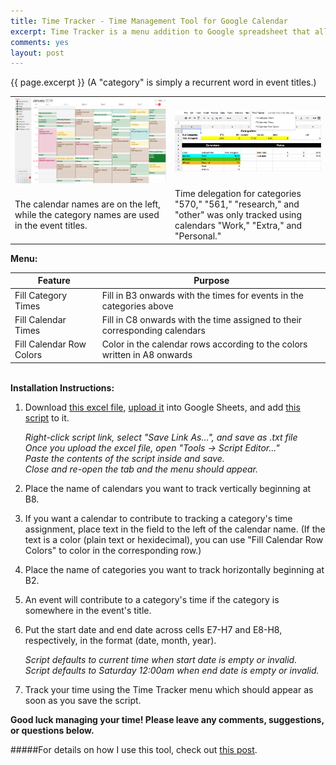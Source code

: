```yaml
---
title: Time Tracker - Time Management Tool for Google Calendar 
excerpt: Time Tracker is a menu addition to Google spreadsheet that allows you to track time assignment to different categories across your calendars. 
comments: yes
layout: post
---
```


<!-- I present a time managegement tool along with a system I've made for using it. The tool uses a spreadsheet to track time assignment from different categories across different calendars. My system involves setting up a calendar template that I fill weekly, and using this tool to track time assignment and adjustment.  -->
{{ page.excerpt }}
(A "category" is simply a recurrent word in event titles.)
<br>

<!-- | [Installation Instructions]({{ site.baseurl }}{{ page.url }}#installation-instructions)| -->

<table>
  <tr>
    <td>
      <img class="regular materialboxed responsive-img" src="/files/time_management/ex_calendar_final_postweek.png">
    </td>
    <td>
      <img class="regular materialboxed responsive-img" src="/files/time_management/ex_spreadsheet_final_postweek.png">
    </td>
  </tr>
  <tr>
    <td>The calendar names are on the left, while the category names are used in the event titles.</td>
    <td>Time delegation for categories "570," "561," "research," and "other" was only tracked using calendars "Work," "Extra," and "Personal."</td>
  </tr>
</table>

<b>Menu:</b>

| Feature | Purpose |
| - | - |
| Fill Category Times | Fill in B3 onwards with the times for events in the categories above |
| Fill Calendar Times | Fill in C8 onwards with the time assigned to their corresponding calendars |
| Fill Calendar Row Colors | Color in the calendar rows according to the colors written in A8 onwards |

<br>
<b>Installation Instructions:</b>
<!-- ####Installation Instructions -->
<!-- A brief overview of how to use the script in my post, "A Prescription for Managing and Tracking Your Time," to track time delegation in Google Calendar using a Google spreadsheet -->

1. Download [this excel file](https://docs.google.com/spreadsheets/d/1ELRQ8M8bjhPlvydnJxGaMsTuwaKN6YKjQJLUZ3zmKFs/pub?output=xlsx), [upload it](https://docs.google.com/spreadsheets/u/0/) into Google Sheets, and add [this script](/files/time_management/time_tracker.js) to it.
  
    <i>Right-click script link, select "Save Link As...", and save as .txt file</i><br>
    <i>Once you upload the excel file, open "Tools -> Script Editor..."</i><br>
    <i>Paste the contents of the script inside and save.</i><br>
    <i>Close and re-open the tab and the menu should appear.</i>

2. Place the name of calendars you want to track vertically beginning at B8.
3. If you want a calendar to contribute to tracking a category's time assignment, place text in the field to the left of the calendar name. (If the text is a color (plain text or hexidecimal), you can use "Fill Calendar Row Colors" to color in the corresponding row.)
4. Place the name of categories you want to track horizontally beginning at B2.
5. An event will contribute to a category's time if the category is somewhere in the event's title.
6. Put the start date and end date across cells E7-H7 and E8-H8, respectively, in the format (date, month, year).

    <i>Script defaults to current time when start date is empty or invalid.</i><br>
    <i>Script defaults to Saturday 12:00am when end date is empty or invalid.</i>

7. Track your time using the Time Tracker menu which should appear as soon as you save the script.


**Good luck managing your time! Please leave any comments, suggestions, or questions below.**

#####For details on how I use this tool, check out [this post](/2016/01/08/TimeManagementPrescription.html).

